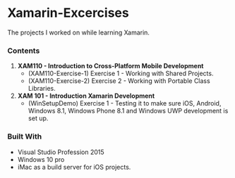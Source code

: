 # Xamarin-Excercises
The projects I worked on while learning Xamarin.

### Contents
<ol>
  <li><b>XAM110 - Introduction to Cross-Platform Mobile Development</b>
    <ul>
      <li>(XAM110-Exercise-1) Exercise 1 - Working with Shared Projects.</li>
      <li>(XAM110-Exercise-2) Exercise 2 - Working with Portable Class Libraries.</li>
    </ul>
  </li>
    </ul>
  </li>
  
  <li><b>XAM 101 - Introduction Xamarin Development</b>
    <ul>
      <li>(WinSetupDemo) Exercise 1 - Testing it to make sure iOS, Android, Windows 8.1, Windows Phone 8.1 and Windows UWP development is set up.</li>
    </ul>
  </li>
</ol>

### Built With
<ul>
  <li>Visual Studio Profession 2015</li>
  <li>Windows 10 pro</li>
  <li>iMac as a build server for iOS projects.</li>
</ul>
